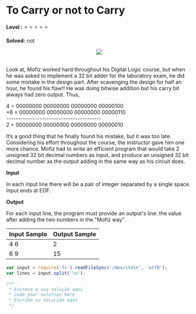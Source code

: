 # To Carry or not to Carry

<!-- Carregar ou não carregar -->

**Level :** :star: :star: :star: :star: :star:

**Solved:** not

<div align="center"; >
<img  src="https://resources.beecrowd.com.br/gallery/images/problems/UOJ_1026.png">
</div> <br>

Look at, Mofiz worked hard throughout his Digital Logic course, but when he was asked to implement a 32 bit adder for the laboratory exam, he did some mistake in the design part. After scavenging the design for half an hour, he found his flaw!! He was doing bitwise addition but his carry bit always had zero output. Thus,

<!-- olhando para , Mofiz trabalhou duro por muito tempo seu cursor de lógica digital , mas quando ele foi perguntado para implementar um 32 bit adicionador para o exame do laboratório , ele fez algo de errado a parte de design . depois mudando o design para meia hora , ele encontrou sua falha !! ele foi fazer outro bit adicionando mas seu transporte bit sempre teve saida zero , portanto .
-->


4  = 00000000 00000000 00000000 00000100 <br>
+6 = 00000000 00000000 00000000 00000110 <br>
---------------------------------------- <br>
2  = 00000000 00000000 00000000 00000010 <br>

<p> It’s a good thing that he finally found his mistake, but it was too late. Considering his effort throughout the course, the instructor gave him one more chance. Mofiz had to write an efficient program that would take 2 unsigned 32 bit decimal numbers as input, and produce an unsigned 32 bit decimal number as the output adding in the same way as his circuit does.
</p>

<!-- É algo bom que ele finalmente encontrou este rro , mas e era também tarde . Considerando este esforço muito tempo o cursor. o instrutor deu a ele um e mais chances .Mofiz para escrever um número decimal com a entrada , e produze um sem sinal de 32 bit número decimal com outra saida adicionados em da mesma maneira com o circuito dele faz . -->

**Input**

In each input line there will be a pair of integer separated by a single space. Input ends at EOF.

<!-- em cada linha de saida ele vai ser um par de inteiros separado de um espaço sozinho . fim de saidas para EOF. -->

**Output**

<p> For each input line, the program must provide an output's line: the value after adding the two numbers in the "Mofiz way". </p>

<!-- para cada linha de saida , o programa deve prover uma outra linha de saida : o valor depois adiciona os dois números em o " maneira Mofiz " -->

|Input Sample	|Output Sample|
|:--|:--|
| 4 6 |  2 |
| 6 9 | 15 |


```javascript
var input = require('fs').readFileSync('/dev/stdin', 'utf8');
var lines = input.split('\n');

/**
 * Escreva a sua solução aqui
 * Code your solution here
 * Escriba su solución aquí
 */
```

